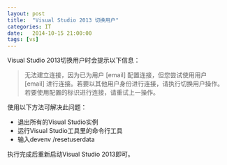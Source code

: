 ```yaml
---
layout: post
title:  "Visual Studio 2013 切换用户"
categories: IT
date:   2014-10-15 21:00:00
tags: [vs]
---
```


Visual Studio 2013切换用户时会提示以下信息：  

>无法建立连接，因为已为用户 [email] 配置连接，但您尝试使用用户 [email] 进行连接。若要以其他用户身份进行连接，请执行切换用户操作。若要使用配置的标识进行连接，请重试上一操作。

<!--more-->

使用以下方法可解决此问题：  

 * 退出所有的Visual Studio实例
 * 运行Visual Studio工具里的命令行工具
 * 输入devenv /resetuserdata

执行完成后重新启动Visual Studio 2013即可。